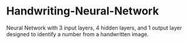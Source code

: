 # Handwriting-Neural-Network
Neural Network with 3 input layers, 4 hidden layers, and 1 output layer designed to identify a number from a handwritten image.
